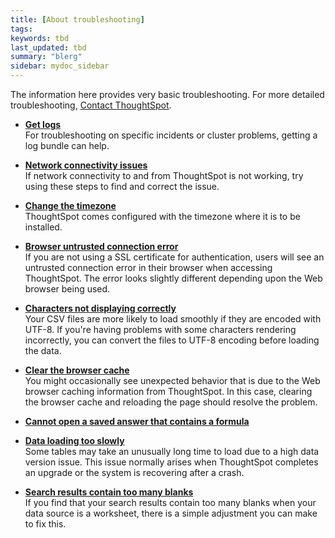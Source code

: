 ```yaml
---
title: [About troubleshooting]
tags:
keywords: tbd
last_updated: tbd
summary: "blerg"
sidebar: mydoc_sidebar
---
```

The information here provides very basic troubleshooting. For more detailed troubleshooting, [Contact ThoughtSpot](../misc/contact.html#).

-   **[Get logs](/pages/admin/troubleshooting/get_logs.html)**  
For troubleshooting on specific incidents or cluster problems, getting a log bundle can help.
-   **[Network connectivity issues](/pages/admin/troubleshooting/check_connectivity.html)**  
If network connectivity to and from ThoughtSpot is not working, try using these steps to find and correct the issue.
-   **[Change the timezone](/pages/admin/troubleshooting/set_timezone.html)**  
ThoughtSpot comes configured with the timezone where it is to be installed.
-   **[Browser untrusted connection error](/pages/admin/troubleshooting/certificate_warning.html)**  
If you are not using a SSL certificate for authentication, users will see an untrusted connection error in their browser when accessing ThoughtSpot. The error looks slightly different depending upon the Web browser being used.
-   **[Characters not displaying correctly](/pages/admin/loading/char_encoding.html)**  
Your CSV files are more likely to load smoothly if they are encoded with UTF-8. If you're having problems with some characters rendering incorrectly, you can convert the files to UTF-8 encoding before loading the data.
-   **[Clear the browser cache](/pages/admin/troubleshooting/clear_browser_cache.html)**  
You might occasionally see unexpected behavior that is due to the Web browser caching information from ThoughtSpot. In this case, clearing the browser cache and reloading the page should resolve the problem.
-   **[Cannot open a saved answer that contains a formula](/pages/admin/troubleshooting/formula_date_problem.html)**  

-   **[Data loading too slowly](/pages/admin/troubleshooting/data_loading_too_slowly.html)**  
Some tables may take an unusually long time to load due to a high data version issue. This issue normally arises when ThoughtSpot completes an upgrade or the system is recovering after a crash.
-   **[Search results contain too many blanks](/pages/admin/troubleshooting/search_too_many_blanks.html)**  
If you find that your search results contain too many blanks when your data source is a worksheet, there is a simple adjustment you can make to fix this.

